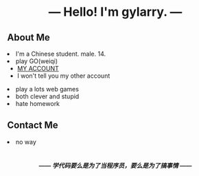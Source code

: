<div align="center">
            <h1>—  Hello! I'm gylarry.  —</h1>
</div>
        <h2>About Me</h2>
        <li>I'm a Chinese student. male. 14. </li>
        <li>play GO(weiqi)
            <ul>
                <li><a href="https://online-go.com/player/1158161/" target="_blank">MY ACCOUNT</a></li>
                <li>I won't tell you my other account</li>
            </ul>
        </li>
        <li>play a lots web games</li>
        <li>both clever and stupid</li>
        <li>hate homework</li>
        <h2>Contact Me</h2>
        <li>no way</li>
        <br>
        <div align="center">
            <h5>—— 学代码要么是为了当程序员，要么是为了搞事情 ——</h5>
        </div>

